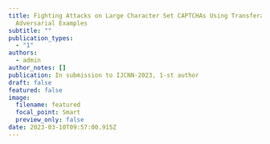 ```yaml
---
title: Fighting Attacks on Large Character Set CAPTCHAs Using Transferable
  Adversarial Examples
subtitle: ""
publication_types:
  - "1"
authors:
  - admin
author_notes: []
publication: In submission to IJCNN-2023, 1-st author
draft: false
featured: false
image:
  filename: featured
  focal_point: Smart
  preview_only: false
date: 2023-03-10T09:57:00.915Z
---
```

